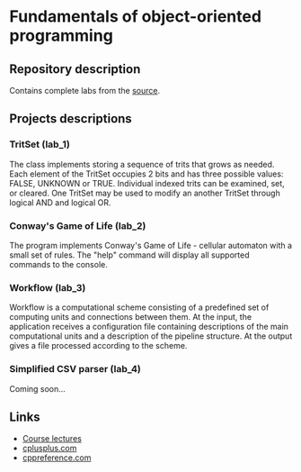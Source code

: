 # Fundamentals of object-oriented programming

## Repository description
Contains complete labs from the [source](https://sites.google.com/site/nguoop/prakticeskie-zadania).

## Projects descriptions

### TritSet (lab_1)
The class implements storing a sequence of trits that grows as needed. Each element of the TritSet occupies 2 bits 
and has three possible values: FALSE, UNKNOWN or TRUE.
Individual indexed trits can be examined, set, or cleared. 
One TritSet may be used to modify an another TritSet through logical AND and logical OR.

### Conway's Game of Life (lab_2)
The program implements Conway's Game of Life - cellular automaton with a small set of rules. 
The "help" command will display all supported commands to the console.


### Workflow (lab_3)
Workflow is a computational scheme consisting of a predefined set of computing units and connections between them. 
At the input, the application receives a configuration file containing descriptions of the main computational units and a description of the pipeline structure. At the output gives a file processed according to the scheme.


### Simplified CSV parser (lab_4)
Coming soon...

## Links
* [Course lectures](https://sites.google.com/site/nguoop/materialy-lekcij---s)
* [cplusplus.com](http://www.cplusplus.com/)
* [cppreference.com](http://en.cppreference.com/w/)
